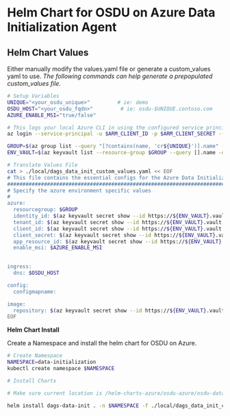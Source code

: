 # Helm Chart for OSDU on Azure Data Initialization Agent

## Helm Chart Values
Either manually modify the values.yaml file or generate a custom_values yaml to use.
_The following commands can help generate a prepopulated custom_values file._
```bash
# Setup Variables
UNIQUE="<your_osdu_unique>"         # ie: demo
OSDU_HOST="<your_osdu_fqdn>"         # ie: osdu-$UNIQUE.contoso.com
AZURE_ENABLE_MSI="true/false"

# This logs your local Azure CLI in using the configured service principal.
az login --service-principal -u $ARM_CLIENT_ID -p $ARM_CLIENT_SECRET --tenant $ARM_TENANT_ID

GROUP=$(az group list --query "[?contains(name, 'cr${UNIQUE}')].name" -otsv)
ENV_VAULT=$(az keyvault list --resource-group $GROUP --query [].name -otsv)

# Translate Values File
cat > ./local/dags_data_init_custom_values.yaml << EOF
# This file contains the essential configs for the Azure Data Initialization Agent
################################################################################
# Specify the azure environment specific values
#
azure:
  resourcegroup: $GROUP
  identity_id: $(az keyvault secret show --id https://${ENV_VAULT}.vault.azure.net/secrets/osdu-identity-id --query value -otsv)
  tenant_id: $(az keyvault secret show --id https://${ENV_VAULT}.vault.azure.net/secrets/app-dev-sp-tenant-id --query value -otsv)
  client_id: $(az keyvault secret show --id https://${ENV_VAULT}.vault.azure.net/secrets/app-dev-sp-username --query value -otsv)
  client_secret: $(az keyvault secret show --id https://${ENV_VAULT}.vault.azure.net/secrets/app-dev-sp-password --query value -otsv)
  app_resource_id: $(az keyvault secret show --id https://${ENV_VAULT}.vault.azure.net/secrets/aad-client-id --query value -otsv)
  enable_msi: $AZURE_ENABLE_MSI
  

ingress:
  dns: $OSDU_HOST

config:
  configmapname: 

image:
  repository: $(az keyvault secret show --id https://${ENV_VAULT}.vault.azure.net/secrets/container-registry --query value -otsv).azurecr.io
EOF
```

__Helm Chart Install__

Create a Namespace and install the helm chart for OSDU on Azure.

```bash
# Create Namespace
NAMESPACE=data-initialization
kubectl create namespace $NAMESPACE

# Install Charts

# Make sure current location is /helm-charts-azure/osdu-azure/osdu-data-initialization/dags-data-initialization

helm install dags-data-init . -n $NAMESPACE -f ./local/dags_data_init_custom_values.yaml
```